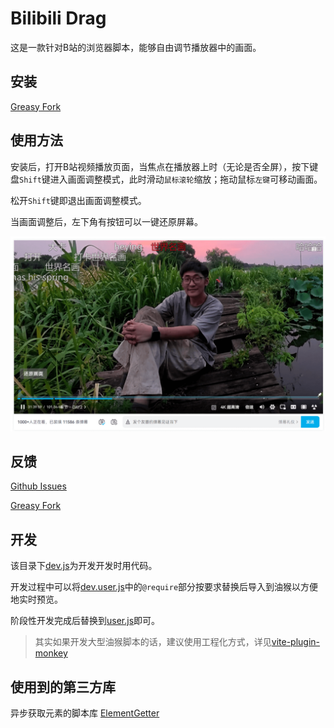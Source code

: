 # Bilibili Drag

这是一款针对B站的浏览器脚本，能够自由调节播放器中的画面。

## 安装

[Greasy Fork](https://greasyfork.org/zh-CN/scripts/549406-b%E7%AB%99%E8%A7%86%E9%A2%91%E7%BC%A9%E6%94%BE-%E7%A7%BB%E5%8A%A8)

## 使用方法

安装后，打开B站视频播放页面，当焦点在播放器上时（无论是否全屏），按下键盘`Shift`键进入画面调整模式，此时滑动`鼠标滚轮`缩放；拖动鼠标`左键`可移动画面。

松开`Shift`键即退出画面调整模式。

当画面调整后，左下角有按钮可以一键还原屏幕。

![效果图](/docs/img/demo.png)

## 反馈

[Github Issues](https://github.com/dbsan2333/bilibili-drag/issues)

[Greasy Fork](https://greasyfork.org/zh-CN/scripts/549406-b%E7%AB%99%E8%A7%86%E9%A2%91%E7%BC%A9%E6%94%BE-%E7%A7%BB%E5%8A%A8/feedback)

## 开发

该目录下[dev.js](./dev.js)为开发开发时用代码。

开发过程中可以将[dev.user.js](./dev.user.js)中的`@require`部分按要求替换后导入到油猴以方便地实时预览。

阶段性开发完成后替换到[user.js](user.js)即可。

> 其实如果开发大型油猴脚本的话，建议使用工程化方式，详见[vite-plugin-monkey
](https://github.com/lisonge/vite-plugin-monkey)

## 使用到的第三方库

异步获取元素的脚本库 [ElementGetter](https://bbs.tampermonkey.net.cn/thread-2726-1-1.html)
